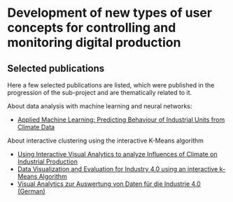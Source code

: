 # Development of new types of user concepts for controlling and monitoring digital production

## Selected publications

Here a few selected publications are listed, which were published in the progression of the sub-project and are thematically related to it.

About data analysis with machine learning and neural networks:

* [Applied Machine Learning: Predicting Behaviour of Industrial Units from Climate Data](docs/BIGDACI_TPMC_CSC_2018_Meiller_Schieder.pdf)

About interactive clustering using the interactive K-Means algorithm

* [Using Interactive Visual Analytics to analyze Influences of Climate on Industrial Production](docs/Meiller_MCCSIS_2017.pdf)
* [Data Visualization and Evaluation for Industry 4.0 using an interactive k-Means Algorithm](docs/Meiller_Niewiera_CSRN-2603.pdf)
* [Visual Analytics zur Auswertung von Daten für die Industrie 4.0 (German)](docs/Meiller_Niewiera_MC_2016.pdf)